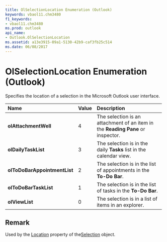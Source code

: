 ```yaml
---
title: OlSelectionLocation Enumeration (Outlook)
keywords: vbaol11.chm3480
f1_keywords:
- vbaol11.chm3480
ms.prod: outlook
api_name:
- Outlook.OlSelectionLocation
ms.assetid: a13e3915-09a1-5130-42b9-caf3fb25c514
ms.date: 06/08/2017
---
```



# OlSelectionLocation Enumeration (Outlook)

Specifies the location of a selection in the Microsoft Outlook user interface.



|**Name**|**Value**|**Description**|
|:-----|:-----|:-----|
| **olAttachmentWell**|4|The selection is an attachment of an item in the  **Reading Pane** or inspector.|
| **olDailyTaskList**|3|The selection is in the daily  **Tasks** list in the calendar view.|
| **olToDoBarAppointmentList**|2|The selection is in the list of appointments in the  **To-Do Bar**.|
| **olToDoBarTaskList**|1|The selection is in the list of tasks in the  **To-Do Bar**.|
| **olViewList**|0|The selection is in a list of items in an explorer.|

## Remark

Used by the [Location](selection-location-property-outlook.md) property of the[Selection](selection-object-outlook.md) object.


